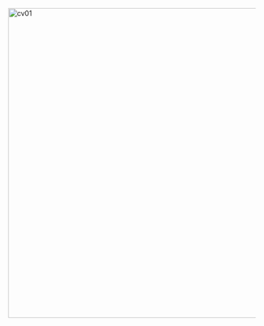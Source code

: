 <img width="1338" height="631" alt="cv01" src="https://github.com/user-attachments/assets/c5a83a96-18e3-4a99-804e-80c79434e74f" />
